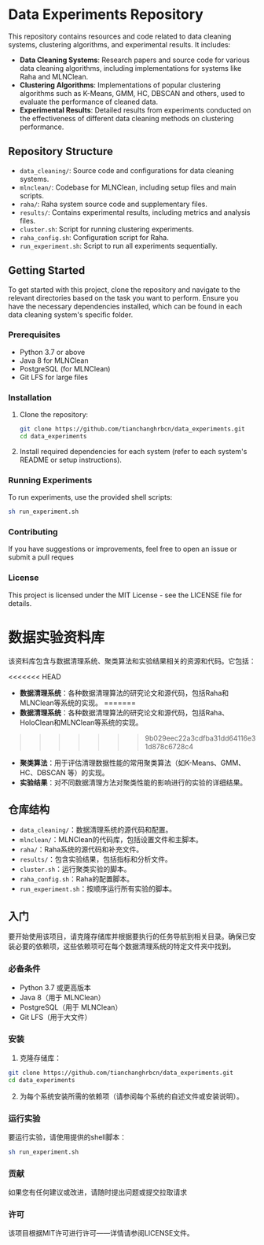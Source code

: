 # Data Experiments Repository

This repository contains resources and code related to data cleaning systems, clustering algorithms, and experimental results. It includes:

- **Data Cleaning Systems**: Research papers and source code for various data cleaning algorithms, including implementations for systems like Raha and MLNClean.
- **Clustering Algorithms**: Implementations of popular clustering algorithms such as K-Means, GMM, HC, DBSCAN and others, used to evaluate the performance of cleaned data.
- **Experimental Results**: Detailed results from experiments conducted on the effectiveness of different data cleaning methods on clustering performance.

## Repository Structure

- `data_cleaning/`: Source code and configurations for data cleaning systems.
- `mlnclean/`: Codebase for MLNClean, including setup files and main scripts.
- `raha/`: Raha system source code and supplementary files.
- `results/`: Contains experimental results, including metrics and analysis files.
- `cluster.sh`: Script for running clustering experiments.
- `raha_config.sh`: Configuration script for Raha.
- `run_experiment.sh`: Script to run all experiments sequentially.

## Getting Started

To get started with this project, clone the repository and navigate to the relevant directories based on the task you want to perform. Ensure you have the necessary dependencies installed, which can be found in each data cleaning system's specific folder.

### Prerequisites

- Python 3.7 or above
- Java 8 for MLNClean
- PostgreSQL (for MLNClean)
- Git LFS for large files

### Installation

1. Clone the repository:
   ```bash
   git clone https://github.com/tianchanghrbcn/data_experiments.git
   cd data_experiments
   ```
2. Install required dependencies for each system (refer to each system's README or setup instructions).

### Running Experiments
To run experiments, use the provided shell scripts:
  ```bash
  sh run_experiment.sh
  ```
### Contributing
If you have suggestions or improvements, feel free to open an issue or submit a pull reques

### License
This project is licensed under the MIT License - see the LICENSE file for details.

# 数据实验资料库

该资料库包含与数据清理系统、聚类算法和实验结果相关的资源和代码。它包括：

<<<<<<< HEAD
- **数据清理系统**：各种数据清理算法的研究论文和源代码，包括Raha和MLNClean等系统的实现。
=======
- **数据清理系统**：各种数据清理算法的研究论文和源代码，包括Raha、HoloClean和MLNClean等系统的实现。
>>>>>>> 9b029eec22a3cdfba31dd64116e31d878c6728c4
- **聚类算法**：用于评估清理数据性能的常用聚类算法（如K-Means、GMM、HC、DBSCAN 等）的实现。
- **实验结果**：对不同数据清理方法对聚类性能的影响进行的实验的详细结果。

## 仓库结构

- `data_cleaning/`：数据清理系统的源代码和配置。
- `mlnclean/`：MLNClean的代码库，包括设置文件和主脚本。
- `raha/`：Raha系统的源代码和补充文件。
- `results/`：包含实验结果，包括指标和分析文件。
- `cluster.sh`：运行聚类实验的脚本。
- `raha_config.sh`：Raha的配置脚本。
- `run_experiment.sh`：按顺序运行所有实验的脚本。

## 入门

要开始使用该项目，请克隆存储库并根据要执行的任务导航到相关目录。确保已安装必要的依赖项，这些依赖项可在每个数据清理系统的特定文件夹中找到。

### 必备条件

- Python 3.7 或更高版本
- Java 8（用于 MLNClean）
- PostgreSQL（用于 MLNClean）
- Git LFS（用于大文件）

### 安装

1. 克隆存储库：
```bash
git clone https://github.com/tianchanghrbcn/data_experiments.git
cd data_experiments
```
2. 为每个系统安装所需的依赖项（请参阅每个系统的自述文件或安装说明）。

### 运行实验
要运行实验，请使用提供的shell脚本：
```bash
sh run_experiment.sh
```
### 贡献
如果您有任何建议或改进，请随时提出问题或提交拉取请求

### 许可
该项目根据MIT许可进行许可——详情请参阅LICENSE文件。

